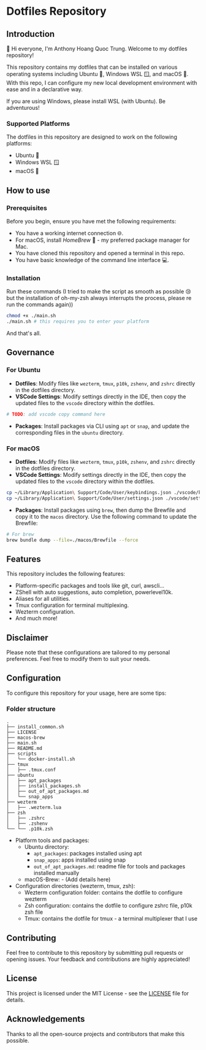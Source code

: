 # Dotfiles Repository

## Introduction

👋 Hi everyone, I'm Anthony Hoang Quoc Trung. Welcome to my dotfiles repository!

This repository contains my dotfiles that can be installed on various operating systems including Ubuntu 🐧, Windows WSL 🪟, and macOS 🍎. With this repo, I can configure my new local development environment with ease and in a declarative way.

If you are using Windows, please install WSL (with Ubuntu). Be adventurous!

### Supported Platforms

The dotfiles in this repository are designed to work on the following platforms:

- Ubuntu 🐧
- Windows WSL 🪟
- macOS 🍎

## How to use

### Prerequisites

Before you begin, ensure you have met the following requirements:

- You have a working internet connection 🌐.
- For macOS, install *HomeBrew* 🍺 - my preferred package manager for Mac.
- You have cloned this repository and opened a terminal in this repo.
- You have basic knowledge of the command line interface 💻.

### Installation

Run these commands (I tried to make the script as smooth as possible 😢 but the installation
of oh-my-zsh always interrupts the process, please re run the commands again))

```zsh
chmod +x ./main.sh
./main.sh # this requires you to enter your platform
```

And that's all.

## Governance

### For Ubuntu

- **Dotfiles**: Modify files like `wezterm`, `tmux`, `p10k`, `zshenv`, and `zshrc` directly in the dotfiles directory.
- **VSCode Settings**: Modify settings directly in the IDE, then copy the updated files to the `vscode` directory within the dotfiles.

```zsh
# TODO: add vscode copy command here
```

- **Packages**: Install packages via CLI using `apt` or `snap`, and update the corresponding files in the `ubuntu` directory.

### For macOS

- **Dotfiles**: Modify files like `wezterm`, `tmux`, `p10k`, `zshenv`, and `zshrc` directly in the dotfiles directory.
- **VSCode Settings**: Modify settings directly in the IDE, then copy the updated files to the `vscode` directory within the dotfiles.

```zsh
cp ~/Library/Application\ Support/Code/User/keybindings.json ./vscode/keybindings.json
cp ~/Library/Application\ Support/Code/User/settings.json ./vscode/settings.json
```

- **Packages**: Install packages using `brew`, then dump the Brewfile and copy it to the `macos` directory. Use the following command to update the Brewfile:

```zsh
# For brew
brew bundle dump --file=./macos/Brewfile --force
```

## Features

This repository includes the following features:

- Platform-specific packages and tools like git, curl, awscli...
- ZShell with auto suggestions, auto completion, powerlevel10k.
- Aliases for all utilities.
- Tmux configuration for terminal multiplexing.
- Wezterm configuration.
- And much more!

## Disclaimer

Please note that these configurations are tailored to my personal preferences. Feel free to modify them to suit your needs.

## Configuration

To configure this repository for your usage, here are some tips:

### Folder structure

```text
.
├── install_common.sh
├── LICENSE
├── macos-brew
├── main.sh
├── README.md
├── scripts
│   └── docker-install.sh
├── tmux
│   ├── .tmux.conf
├── ubuntu
│   ├── apt_packages
│   ├── install_packages.sh
│   ├── out_of_apt_packages.md
│   └── snap_apps
├── wezterm
│   ├── .wezterm.lua
├── zsh
│   ├── .zshrc
│   ├── .zshenv
└── └── .p10k.zsh
```

- Platform tools and packages:
  - Ubuntu directory:
    - `apt_packages`: packages installed using apt
    - `snap_apps`: apps installed using snap
    - `out_of_apt_packages.md`: readme file for tools and packages installed manually
  - macOS-Brew:
        - (Add details here)
- Configuration directories (wezterm, tmux, zsh):
  - Wezterm configuration folder: contains the dotfile to configure wezterm
  - Zsh configuration: contains the dotfile to configure zshrc file, p10k zsh file
  - Tmux: contains the dotfile for tmux - a terminal multiplexer that I use

## Contributing

Feel free to contribute to this repository by submitting pull requests or opening issues. Your feedback and contributions are highly appreciated!

## License

This project is licensed under the MIT License - see the [LICENSE](LICENSE) file for details.

## Acknowledgements

Thanks to all the open-source projects and contributors that make this possible.

